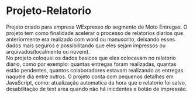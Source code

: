 # Projeto-Relatorio

Prejeto criado para empresa WExpresso do segmento de Moto Entregas.
O projeto tem como finalidade acelerar o processo de relatorios diarios que anteriormente era realizado com word ou manuscrito, deixando esses dados mais seguros e possibilitando que eles sejam impressos ou arquivados(localmente ou nuvem). <br>
No projeto coloquei os dados basicos que eles colocavam no relatorio diario, como por exemplo: quantas entregas foram realizadas, quantas estão pendentes, quantos colaboradores estavam realizando as entregas naquele dia entre outros.
O projeto conta com pequenos detalhes em JavaScript, como: atualização automatica da hora que o relatorio foi salvo, desabilitação de text area quando não há inicdentes e botão de impressão.
